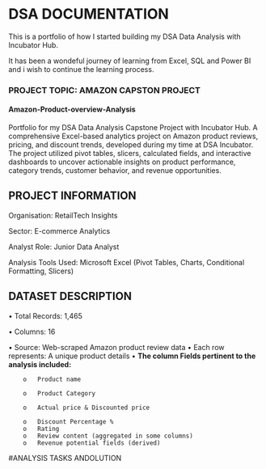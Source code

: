 # DSA DOCUMENTATION

This is a portfolio of how I started  building  my DSA Data Analysis with Incubator Hub.

It has been a wondeful journey of learning from Excel, SQL and Power BI and i wish to continue the learning process.


### PROJECT TOPIC: AMAZON CAPSTON PROJECT

#### Amazon-Product-overview-Analysis
Portfolio for my DSA Data Analysis Capstone Project with Incubator Hub. A comprehensive Excel-based analytics project on Amazon product reviews, pricing, and discount trends, developed during my time at DSA Incubator. The project utilized pivot tables, slicers, calculated fields, and interactive dashboards to uncover actionable insights on product performance, category trends, customer behavior, and revenue opportunities.

## PROJECT INFORMATION
 
Organisation: RetailTech Insights
 
Sector: E-commerce Analytics

Analyst Role: Junior Data Analyst

Analysis Tools Used: Microsoft Excel (Pivot Tables, Charts, Conditional Formatting, Slicers)

## DATASET DESCRIPTION
•	Total Records: 1,465

•	Columns: 16

•	Source: Web-scraped Amazon product review data
•	Each row represents: A unique product details
•	**The column Fields pertinent to the analysis included:**

        o	Product name
        
        o	Product Category
        
        o	Actual price & Discounted price
        
        o	Discount Percentage %
        o	Rating   
        o	Review content (aggregated in some columns)
        o	Revenue potential fields (derived)
        
#ANALYSIS TASKS ANDOLUTION

